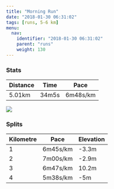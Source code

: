 ```yaml
---
title: "Morning Run"
date: "2018-01-30 06:31:02"
tags: [runs, 5-6 km]
menu:
  nav:
    identifier: "2018-01-30 06:31:02"
    parent: "runs"
    weight: 130
---
```


### Stats

| Distance | Time | Pace |
|----------|------|------|
|5.01km|34m5s|6m48s/km|

<img src='https://maps.googleapis.com/maps/api/staticmap?maptype=roadmap&path=enc:eyjeItgvLm@mBuFkAgA~AiA|OX~IeB`KjA~Ck@hChB|@cAr@FbDnGlXtEhLlBr@nBnR`GzIvE`ArM`XqNsXyDa@wDyEqEgOSyGsKuPFsDmEeSnBcBiBq@r@ih@h@eIvFX&key=AIzaSyAfqMeaZ1CCJFGP5cWud__oZnT_Pybg-1M&size=800x800&markers=color:yellow|label:S|53.47235,-2.24907&markers=color:green|label:F|53.47304000000001,-2.2483700000000004'>

### Splits

| Kilometre | Pace | Elevation |
|------|------|-----------|
|1|6m45s/km|-3.3m|
|2|7m00s/km|-2.9m|
|3|6m47s/km|10.2m|
|4|5m38s/km|-5m|
